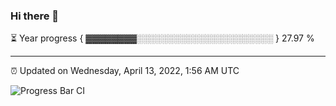 ### Hi there 👋

⏳ Year progress { ▓▓▓▓▓▓▓▓░░░░░░░░░░░░░░░░░░░░░░ } 27.97 %

---

⏰ Updated on Wednesday, April 13, 2022, 1:56 AM UTC

![Progress Bar CI](https://github.com/arthurbuhl/arthurbuhl/workflows/Progress%20Bar%20CI/badge.svg)
